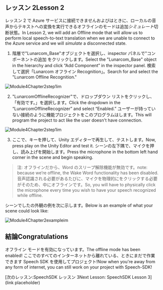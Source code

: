## <a name="lesson-2"></a><span data-ttu-id="4287b-101">レッスン 2</span><span class="sxs-lookup"><span data-stu-id="4287b-101">Lesson 2</span></span>

<span data-ttu-id="4287b-102">レッスン 2 で Azure サービスに接続できませんおよびはときに、ローカルの音声からテキストへの変換を実行できるオフラインのモードは追加*シミュレート*切断状態。</span><span class="sxs-lookup"><span data-stu-id="4287b-102">In Lesson 2, we will add an Offline mode that will allow us to perform local speech-to-text translation when we are unable to connect to the Azure service and we will *simulate* a disconnected state.</span></span>

1. <span data-ttu-id="4287b-103">階層で"Lunarcom_Base"オブジェクトを選択し、inspector パネルで"コンポーネントの追加 をクリックします。</span><span class="sxs-lookup"><span data-stu-id="4287b-103">Select the "Lunarcom_Base" object in the hierarchy and click “Add Component” in the inspector panel.</span></span> <span data-ttu-id="4287b-104">検索して選択「Lunarcom オフライン Recognition」。</span><span class="sxs-lookup"><span data-stu-id="4287b-104">Search for and select the "Lunarcom Offline Recognition."</span></span>

![Module4Chapter2step1im](images/module4chapter2step1im.PNG)



2. <span data-ttu-id="4287b-106">"LunarcomOfflineRecognizer"で、ドロップダウン リストをクリックし、「有効です。」を選択します。</span><span class="sxs-lookup"><span data-stu-id="4287b-106">Click the dropdown in the “LunarcomOfflineRecognizer” and select “Enabled.”</span></span> <span data-ttu-id="4287b-107">ユーザーが持っていない接続のように機能プロジェクトをこのプログラムはします。</span><span class="sxs-lookup"><span data-stu-id="4287b-107">This will program the project to act like the user doesn't have connection.</span></span> 

![Module4Chapter2step1im](images/module4chapter2step2im.PNG)

3. <span data-ttu-id="4287b-109">ここで、キーを押して、Unity エディターで再生して、テストします。</span><span class="sxs-lookup"><span data-stu-id="4287b-109">Now, press play on the Unity Editor and test it.</span></span> <span data-ttu-id="4287b-110">シーンの左下隅で、マイクを押し、読み上げを開始します。</span><span class="sxs-lookup"><span data-stu-id="4287b-110">Press the microphone in the bottom left hand corner in the scene and begin speaking.</span></span> 

> <span data-ttu-id="4287b-111">注: オフラインだから、Word のスリープ解除機能が無効です。</span><span class="sxs-lookup"><span data-stu-id="4287b-111">note: because we’re offline, the Wake Word functionality has been disabled.</span></span> <span data-ttu-id="4287b-112">音声認識される必要があるたびに、マイクを物理的にをクリックする必要がそのため、中にオフラインです。</span><span class="sxs-lookup"><span data-stu-id="4287b-112">So, you will have to physically click the microphone every time you wish to have your speech recognized while offline.</span></span> 

<span data-ttu-id="4287b-113">シーンでしたの外観の例を次に示します。</span><span class="sxs-lookup"><span data-stu-id="4287b-113">Below is an example of what your scene could look like:</span></span>

![Module4Chapter2exampleim](images/module4chapter2exampleim.PNG)

## <a name="congratulations"></a><span data-ttu-id="4287b-115">結論</span><span class="sxs-lookup"><span data-stu-id="4287b-115">Congratulations</span></span>

<span data-ttu-id="4287b-116">オフライン モードを有効になっています。</span><span class="sxs-lookup"><span data-stu-id="4287b-116">The offline mode has been enabled!</span></span> <span data-ttu-id="4287b-117">ここでのすべてのインターネットから離れている、ときにまだで作業できます Speech SDK を使用してプロジェクト!</span><span class="sxs-lookup"><span data-stu-id="4287b-117">Now when you're away from any form of internet, you can still work on your project with Speech-SDK!</span></span> 

[<span data-ttu-id="4287b-118">次のレッスン:SpeechSDK レッスン 3</span><span class="sxs-lookup"><span data-stu-id="4287b-118">Next Lesson: SpeechSDK Lesson 3</span></span>](link placeholder)

